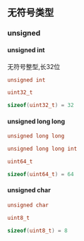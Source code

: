 <!--
 * @Description: 
 * @Version: 1.0
 * @Author: DaLao
 * @Email: dalao_li@163.com
 * @Date: 2022-05-25 19:25:27
 * @LastEditors: DaLao
 * @LastEditTime: 2022-05-25 19:35:20
-->

## 无符号类型


### unsigned


#### unsigned int

无符号整型,长32位

```c
unsigned int

uint32_t
```

```c
sizeof(uint32_t) = 32
```



#### unsigned long long

```c
unsigned long long

unsigned long long int

uint64_t
```

```c
sizeof(uint64_t) = 64
```



#### unsigned char

```c
unsigned char

uint8_t
```

```c
sizeof(uint8_t) = 8
```